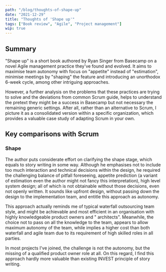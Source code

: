 ```yaml
---
path: "/blog/thoughts-of-shape-up"
date: "2021-12-29"
title: "Thoughts of 'Shape up'"
tags: ["Book review", "Agile", "Project management"]
wip: true
---
```


## Summary

"Shape up" is a short book authored by Ryan Singer from Basecamp on a novel Agile management
practice they've found and evolved. It aims to maximise team autonomy with focus on "appetite"
instead of "estimation", minimise meetings by "shaping" the feature and introducing an unorthodox
6-week cycle, among other intriguing approaches.

However, a further analysis on the problems that these practices are trying to solve and the
deviations from common Scrum guide, helps to understand the pretext they might be a success in
Basecamp but not necessary the remaining generic settings. After all, rather than an alternative to
Scrum, I picture it as a consolidated version within a specific organization, which provides a
valuable case study of adapting Scrum in your own.

## Key comparisons with Scrum

### Shape

The author puts considerate effort on clarifying the shape stage, which equals to story writing in
some way. Although he emphasises not to include too much interaction and technical decisions within
the design, he required the challenging balance of pitfall foreseeing, appetite prediction (a
variant of estimation even the author might not fancy this interpretation), high level system
design; all of which is not obtainable without those decisions, even not openly written. It sounds
like upfront design, without passing down the design to the implementation team, and entitle this
approach as autonomy.

This approach actually reminds me of typical waterfall outsourcing team style, and might be
achievable and most efficient in an organisation with highly knowledgeable product owners and "
architects". Meanwhile, the choice not to pass on all the knowledge to the team, appears to allow
maximum autonomy of the team, while implies a higher cost than both waterfall and agile team due to
its requirement of high skilled roles in all parties.

In most projects I've joined, the challenge is not the autonomy, but the missing of a qualified
product owner role at all. On this regard, I find this approach hardly more valuable than existing INVEST
principle of story writing.

###




